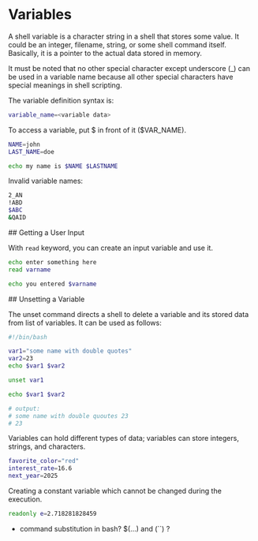 # Variables

A shell variable is a character string in a shell that stores some value. It could be an integer, filename, string, or some shell command itself. Basically, it is a pointer to the actual data stored in memory.

It must be noted that no other special character except underscore (_) can be used in a variable name because all other special characters have special meanings in shell scripting.

The variable definition syntax is:
```sh
variable_name=<variable data>
```

To access a variable, put $ in front of it ($VAR_NAME).

```sh
NAME=john
LAST_NAME=doe

echo my name is $NAME $LASTNAME
```

Invalid variable names:
```sh
2_AN
!ABD
$ABC
&QAID
```

## Getting a User Input

With `read` keyword, you can create an input variable and use it.

```sh
echo enter something here
read varname

echo you entered $varname
```

## Unsetting a Variable

The unset command directs a shell to delete a variable and its stored data from list of variables. It can be used as follows:

```sh
#!/bin/bash

var1="some name with double quotes"
var2=23
echo $var1 $var2

unset var1

echo $var1 $var2

# output:
# some name with double quoutes 23
# 23
```

Variables can hold different types of data; variables can store integers, strings, and characters.

```sh
favorite_color="red"
interest_rate=16.6
next_year=2025
```

Creating a constant variable which cannot be changed during the execution.

```sh
readonly e=2.718281828459
```

* command substitution in bash?
$(...) and (``) ?